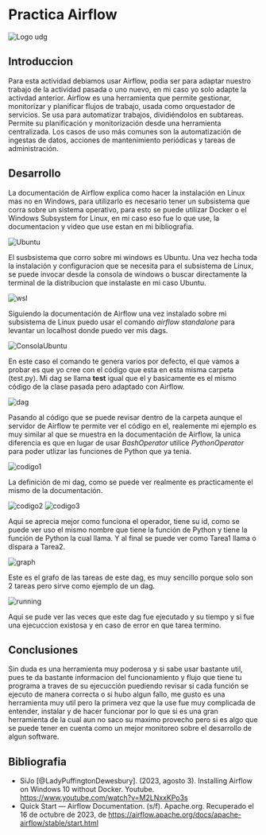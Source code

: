 # Practica Airflow
![Logo udg](https://github.com/Hecgarx2/computacion-tolerante-fallas/assets/71054677/009d2f0c-5082-45bd-abcc-84a0ec1edf02)
## Introduccion
Para esta actividad debiamos usar Airflow, podia ser para adaptar nuestro trabajo de la actividad pasada o uno nuevo, en mi caso yo solo adapte la activdad anterior. Airflow es una herramienta que permite gestionar, monitorizar y planificar flujos de trabajo, usada como orquestador de servicios. Se usa para automatizar trabajos, dividiéndolos en subtareas. Permite su planificación y monitorización desde una herramienta centralizada. Los casos de uso más comunes son la automatización de ingestas de datos, acciones de mantenimiento periódicas y tareas de administración.
## Desarrollo
La documentación de Airflow explica como hacer la instalación en Linux mas no en Windows, para utilizarlo es necesario tener un subsistema que corra sobre un sistema operativo, para esto se puede utilizar Docker o el Windows Subsystem for Linux, en mi caso eso fue lo que use, la documentacion y video que use estan en mi bibliografia. 

![Ubuntu](https://github.com/Hecgarx2/computacion-tolerante-fallas/assets/71054677/daf89261-229d-4e05-bce4-d51096a4cae2)

El susbsistema que corro sobre mi windows es Ubuntu.
Una vez hecha toda la instalación y configuracion que se necesita para el subsistema de Linux, se puede invocar desde la consola de windows o buscar directamente la terminal de la distribucion que instalaste en mi caso Ubuntu.

![wsl](https://github.com/Hecgarx2/computacion-tolerante-fallas/assets/71054677/c76c52ab-cacb-416c-bad8-260eeb699e4b)

Siguiendo la documentación de Airflow una vez instalado sobre mi subsistema de Linux puedo usar el comando *airflow standalone* para levantar un localhost donde puedo ver mis dags.

![ConsolaUbuntu](https://github.com/Hecgarx2/computacion-tolerante-fallas/assets/71054677/2cdc0c2f-9aa8-41a3-ad4d-5729702527b9)

En este caso el comando te genera varios por defecto, el que vamos a probar es que yo cree con el código que esta en esta misma carpeta (test.py). Mi dag se llama **test** igual que el y basicamente es el mismo código de la clase pasada pero adaptado con Airflow.

![dag](https://github.com/Hecgarx2/computacion-tolerante-fallas/assets/71054677/847f34aa-ffa5-4369-a4ca-bad1eada919c)

Pasando al código que se puede revisar dentro de la carpeta aunque el servidor de Airflow te permite ver el código en el, realemente mi ejemplo es muy similar al que se muestra en la documentación de Airflow, la unica diferencia es que en lugar de usar *BashOperator* utilice *PythonOperator* para poder utlizar las funciones de Python que ya tenia.

![codigo1](https://github.com/Hecgarx2/computacion-tolerante-fallas/assets/71054677/3fe09fd7-68f8-44ff-af92-b0cd660dc804)

La definición de mi dag, como se puede ver realmente es practicamente el mismo de la documentación.

![codigo2](https://github.com/Hecgarx2/computacion-tolerante-fallas/assets/71054677/26f5a207-8544-4598-a27d-8a0008275de4)
![codigo3](https://github.com/Hecgarx2/computacion-tolerante-fallas/assets/71054677/222709e7-7ab0-4f19-babd-d8d35f034fbb)

Aqui se aprecia mejor como funciona el operador, tiene su id, como se puede ver uso el mismo nombre que tiene la función de Python y tiene la función de Python la cual llama. Y al final se puede ver como Tarea1 llama o dispara a Tarea2.

![graph](https://github.com/Hecgarx2/computacion-tolerante-fallas/assets/71054677/c5166043-dedc-4f7e-9c24-be4bb0ee1320)

Este es el grafo de las tareas de este dag, es muy sencillo porque solo son 2 tareas pero sirve como ejemplo de un dag.

![running](https://github.com/Hecgarx2/computacion-tolerante-fallas/assets/71054677/2cc88240-73eb-4318-b7a7-3cb8a81e3bf1)

Aqui se pude ver las veces que este dag fue ejecutado y su tiempo y si fue una ejecuccion existosa y en caso de error en que tarea termino.
## Conclusiones
Sin duda es una herramienta muy poderosa y si sabe usar bastante util, pues te da bastante informacion del funcionamiento y flujo que tiene tu programa a traves de su ejecucción puediendo revisar si cada función se ejecuto de manera correcta o si hubo algun fallo, me gusto es una herramienta muy util pero la primera vez que la use fue muy complicada de entender, instalar y de hacer funcionar por lo que si es una gran herramienta de la cual aun no saco su maximo provecho pero si es algo que se puede tener en cuenta como un mejor monitoreo sobre el desarrollo de algun software.
## Bibliografia
* SiJo [@LadyPuffingtonDewesbury]. (2023, agosto 3). Installing Airflow on Windows 10 without Docker. Youtube. https://www.youtube.com/watch?v=M2LNxxKPo3s
* Quick Start — Airflow Documentation. (s/f). Apache.org. Recuperado el 16 de octubre de 2023, de https://airflow.apache.org/docs/apache-airflow/stable/start.html
